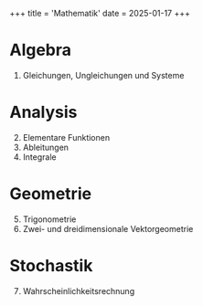 +++
title = 'Mathematik'
date = 2025-01-17
+++
# Algebra

1. Gleichungen, Ungleichungen und Systeme
# Analysis

2. Elementare Funktionen
3. Ableitungen
4. Integrale
# Geometrie

5. Trigonometrie
6. Zwei- und dreidimensionale Vektorgeometrie
# Stochastik

7. Wahrscheinlichkeitsrechnung
